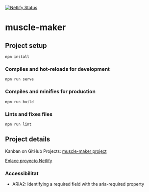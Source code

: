 [![Netlify Status](https://api.netlify.com/api/v1/badges/f9582bd0-2b4f-4bc5-8bee-ae0c14537f8d/deploy-status)](https://app.netlify.com/sites/unruffled-hodgkin-c0b498/deploys)

# muscle-maker

## Project setup

```
npm install
```

### Compiles and hot-reloads for development

```
npm run serve
```

### Compiles and minifies for production

```
npm run build
```

### Lints and fixes files

```
npm run lint
```

## Project details

Kanban on GitHub Projects: [muscle-maker project](https://github.com/victoriapelaez/muscle-maker/projects/1)

[Enlace proyecto Netlify](https://unruffled-hodgkin-c0b498.netlify.app/)

### Accessibilitat

- ARIA2: Identifying a required field with the aria-required property
